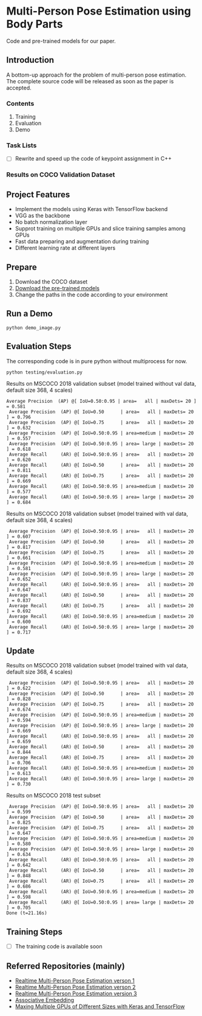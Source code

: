 # Multi-Person Pose Estimation using Body Parts
Code and pre-trained models for our paper.

## Introduction
A bottom-up approach for the problem of multi-person pose estimation.
The complete source code will be released as soon as the paper is accepted.

### Contents
1. Training 
2. Evaluation 
3. Demo

### Task Lists
- [ ] Rewrite and speed up the code of keypoint assignment in C++ 

### Results on COCO Validation Dataset 


## Project Features
- Implement the models using Keras with TensorFlow backend
- VGG as the backbone
- No batch normalization layer
- Supprot training on multiple GPUs and slice training samples among GPUs
- Fast data preparing and augmentation during training
- Different learning rate at different layers

## Prepare
1. Download the COCO dataset 
2. [Download the pre-trained models](https://www.dropbox.com/s/bsr03ahhnaxppnf/model%26demo.rar?dl=0) 
3. Change the paths in the code according to your environment

## Run a Demo
`python demo_image.py`


## Evaluation Steps
The corresponding code is in pure python without multiprocess for now.

`python testing/evaluation.py` 

Results on MSCOCO 2018 validation subset (model trained without val data, default size 368, 4 scales)
```
Average Precision  (AP) @[ IoU=0.50:0.95 | area=   all | maxDets= 20 ] = 0.581
 Average Precision  (AP) @[ IoU=0.50      | area=   all | maxDets= 20 ] = 0.796
 Average Precision  (AP) @[ IoU=0.75      | area=   all | maxDets= 20 ] = 0.632
 Average Precision  (AP) @[ IoU=0.50:0.95 | area=medium | maxDets= 20 ] = 0.557
 Average Precision  (AP) @[ IoU=0.50:0.95 | area= large | maxDets= 20 ] = 0.618
 Average Recall     (AR) @[ IoU=0.50:0.95 | area=   all | maxDets= 20 ] = 0.620
 Average Recall     (AR) @[ IoU=0.50      | area=   all | maxDets= 20 ] = 0.811
 Average Recall     (AR) @[ IoU=0.75      | area=   all | maxDets= 20 ] = 0.669
 Average Recall     (AR) @[ IoU=0.50:0.95 | area=medium | maxDets= 20 ] = 0.577
 Average Recall     (AR) @[ IoU=0.50:0.95 | area= large | maxDets= 20 ] = 0.684
```


Results on MSCOCO 2018 validation subset (model trained with val data, default size 368, 4 scales)
```
 Average Precision  (AP) @[ IoU=0.50:0.95 | area=   all | maxDets= 20 ] = 0.607
 Average Precision  (AP) @[ IoU=0.50      | area=   all | maxDets= 20 ] = 0.817
 Average Precision  (AP) @[ IoU=0.75      | area=   all | maxDets= 20 ] = 0.661
 Average Precision  (AP) @[ IoU=0.50:0.95 | area=medium | maxDets= 20 ] = 0.581
 Average Precision  (AP) @[ IoU=0.50:0.95 | area= large | maxDets= 20 ] = 0.652
 Average Recall     (AR) @[ IoU=0.50:0.95 | area=   all | maxDets= 20 ] = 0.647
 Average Recall     (AR) @[ IoU=0.50      | area=   all | maxDets= 20 ] = 0.837
 Average Recall     (AR) @[ IoU=0.75      | area=   all | maxDets= 20 ] = 0.692
 Average Recall     (AR) @[ IoU=0.50:0.95 | area=medium | maxDets= 20 ] = 0.600
 Average Recall     (AR) @[ IoU=0.50:0.95 | area= large | maxDets= 20 ] = 0.717
```

## Update
Results on MSCOCO 2018 validation subset (model trained with val data, default size 368, 4 scales)

```
 Average Precision  (AP) @[ IoU=0.50:0.95 | area=   all | maxDets= 20 ] = 0.622
 Average Precision  (AP) @[ IoU=0.50      | area=   all | maxDets= 20 ] = 0.828
 Average Precision  (AP) @[ IoU=0.75      | area=   all | maxDets= 20 ] = 0.674
 Average Precision  (AP) @[ IoU=0.50:0.95 | area=medium | maxDets= 20 ] = 0.594
 Average Precision  (AP) @[ IoU=0.50:0.95 | area= large | maxDets= 20 ] = 0.669
 Average Recall     (AR) @[ IoU=0.50:0.95 | area=   all | maxDets= 20 ] = 0.659
 Average Recall     (AR) @[ IoU=0.50      | area=   all | maxDets= 20 ] = 0.844
 Average Recall     (AR) @[ IoU=0.75      | area=   all | maxDets= 20 ] = 0.706
 Average Recall     (AR) @[ IoU=0.50:0.95 | area=medium | maxDets= 20 ] = 0.613
 Average Recall     (AR) @[ IoU=0.50:0.95 | area= large | maxDets= 20 ] = 0.730
```

Results on MSCOCO 2018 test subset 
```
 Average Precision  (AP) @[ IoU=0.50:0.95 | area=   all | maxDets= 20 ] = 0.599
 Average Precision  (AP) @[ IoU=0.50      | area=   all | maxDets= 20 ] = 0.825
 Average Precision  (AP) @[ IoU=0.75      | area=   all | maxDets= 20 ] = 0.647
 Average Precision  (AP) @[ IoU=0.50:0.95 | area=medium | maxDets= 20 ] = 0.580
 Average Precision  (AP) @[ IoU=0.50:0.95 | area= large | maxDets= 20 ] = 0.634
 Average Recall     (AR) @[ IoU=0.50:0.95 | area=   all | maxDets= 20 ] = 0.642
 Average Recall     (AR) @[ IoU=0.50      | area=   all | maxDets= 20 ] = 0.848
 Average Recall     (AR) @[ IoU=0.75      | area=   all | maxDets= 20 ] = 0.686
 Average Recall     (AR) @[ IoU=0.50:0.95 | area=medium | maxDets= 20 ] = 0.598
 Average Recall     (AR) @[ IoU=0.50:0.95 | area= large | maxDets= 20 ] = 0.705
Done (t=21.16s)
```

## Training Steps
- [ ] The training code is available soon

    
## Referred Repositories (mainly)
-  [Realtime Multi-Person Pose Estimation verson 1](https://github.com/michalfaber/keras_Realtime_Multi-Person_Pose_Estimation)
-  [Realtime Multi-Person Pose Estimation verson 2](https://github.com/anatolix/keras_Realtime_Multi-Person_Pose_Estimation)
-  [Realtime Multi-Person Pose Estimation version 3](https://github.com/ZheC/Realtime_Multi-Person_Pose_Estimation)
-  [Associative Embedding](https://github.com/princeton-vl/pose-ae-train)
- [Maxing Multiple GPUs of Different Sizes with Keras and TensorFlow](https://github.com/jinkos/multi-gpus)
